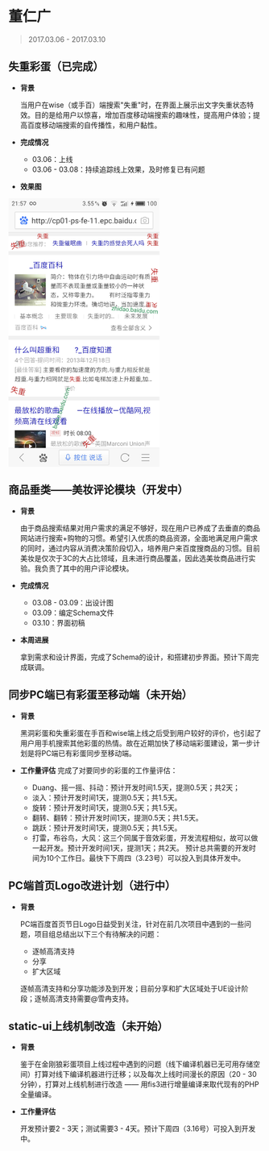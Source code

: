 # 董仁广

> 2017.03.06 - 2017.03.10

## 失重彩蛋（已完成）
- **背景**

    当用户在wise（或手百）端搜索"失重"时，在界面上展示出文字失重状态特效。目的是给用户以惊喜，增加百度移动端搜索的趣味性，提高用户体验；提高百度移动端搜索的自传播性，和用户黏性。

- **完成情况**

    - 03.06：上线
    - 03.06 - 03.08：持续追踪线上效果，及时修复已有问题

- **效果图**

<div>
    <img src="../2017-02-17/img/dongrenguang/weightless.jpg"  width="300px" align="center" />
</div>




## 商品垂类——美妆评论模块（开发中）
- **背景**

    由于商品搜索结果对用户需求的满足不够好，现在用户已养成了去垂直的商品网站进行搜索+购物的习惯。希望引入优质的商品资源，全面地满足用户需求的同时，通过内容从消费决策阶段切入，培养用户来百度搜商品的习惯。目前美妆是仅次于3C的大占比领域，且未进行商品覆盖，因此选美妆商品进行实验。我负责了其中的用户评论模块。

- **完成情况**

    - 03.08 - 03.09：出设计图
    - 03.09：编定Schema文件
    - 03.10：界面初稿

- **本周进展**

    拿到需求和设计界面，完成了Schema的设计，和搭建初步界面。预计下周完成联调。




## 同步PC端已有彩蛋至移动端（未开始）
- **背景**

    黑洞彩蛋和失重彩蛋在手百和wise端上线之后受到用户较好的评价，也引起了用户用手机搜索其他彩蛋的热情。故在近期加快了移动端彩蛋建设，第一步计划是将PC端已有彩蛋同步至移动端。

- **工作量评估**
    完成了对要同步的彩蛋的工作量评估：
    * Duang、摇一摇、抖动：预计开发时间1.5天，提测0.5天；共2天；
    * 淡入：预计开发时间1天，提测0.5天；共1.5天。
    * 旋转：预计开发时间1天，提测0.5天；共1.5天。
    * 翻转、翻转：预计开发时间1天，提测0.5天；共1.5天。
    * 跳跃：预计开发时间1天，提测0.5天；共1.5天。
    * 打雷，布谷鸟，大风：这三个同属于音效彩蛋，开发流程相似，故可以做一起开发。预计开发时间1天，提测1天；共2天。
    预计总共需要的开发时间为10个工作日。最快下下周四（3.23号）可以投入到具体开发中。




## PC端首页Logo改进计划（进行中）
- **背景**

    PC端百度首页节日Logo日益受到关注，针对在前几次项目中遇到的一些问题，项目组总结出以下三个有待解决的问题：
    - 逐帧高清支持
    - 分享
    - 扩大区域
    
    逐帧高清支持和分享功能涉及到开发；目前分享和扩大区域处于UE设计阶段；逐帧高清支持需要@雪冉支持。




## static-ui上线机制改造（未开始）
- **背景**

    鉴于在金刚狼彩蛋项目上线过程中遇到的问题（线下编译机器已无可用存储空间）打算对线下编译机器进行迁移；以及每次上线时间漫长的原因（20 - 30分钟），打算对上线机制进行改造 —— 用fis3进行增量编译来取代现有的PHP全量编译。

- **工作量评估**

    开发预计要2 - 3天；测试需要3 - 4天。预计下周四（3.16号）可投入到开发中。
    
